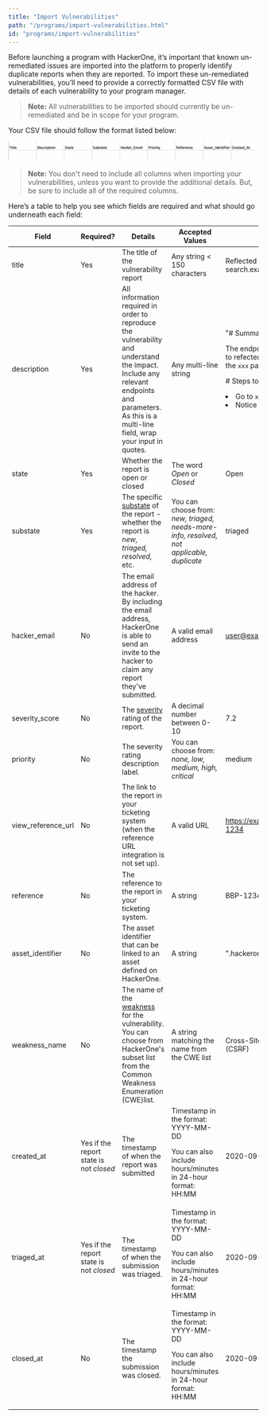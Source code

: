 ```yaml
---
title: "Import Vulnerabilities"
path: "/programs/import-vulnerabilities.html"
id: "programs/import-vulnerabilities"
---
```


Before launching a program with HackerOne, it’s important that known un-remediated issues are imported into the platform to properly identify duplicate reports when they are reported. To import these un-remediated vulnerabilities, you’ll need to provide a correctly formatted CSV file with details of each vulnerability to your program manager.

> **Note:** All vulnerabilities to be imported should currently be un-remediated and be in scope for your program.

Your CSV file should follow the format listed below:

![required fields importing file format](./images/import_template_required_fields.png)

> **Note:** You don't need to include all columns when importing your vulnerabilities, unless you want to provide the additional details. But, be sure to include all of the required columns.  

Here’s a table to help you see which fields are required and what should go underneath each field:

Field | Required? | Details | Accepted Values | Example
----------- | -------- | ------- | --------------- | --------
title | Yes | The title of the vulnerability report | Any string < 150 characters | Reflected XSS on q parameter at search.example.com
description | Yes | All information required in order to reproduce the vulnerability and understand the impact. Include any relevant endpoints and parameters. As this is a multi-line field, wrap your input in quotes. | Any multi-line string | "# Summary <p><p>The endpoint at `xxx` is vulnerable to refected cross-site scripting on the `xxx` parameter. <p><p> # Steps to reproduce <li>Go to `xxx.com`<li>Notice the alert"
state | Yes | Whether the report is open or closed | The word *Open* or *Closed* | Open  
substate | Yes | The specific [substate](report-states.html) of the report - whether the report is *new, triaged, resolved,* etc. | You can choose from: *new, triaged, needs-more-info, resolved, not applicable, duplicate* | triaged
hacker_email | No | The email address of the hacker. By including the email address, HackerOne is able to send an invite to the hacker to claim any report they've submitted. | A valid email address | user@example.com
severity_score | No | The [severity](severity.html) rating of the report. | A decimal number between 0-10 | 7.2
priority | No | The severity rating description label. | You can choose from: *none, low, medium, high, critical* | medium
view\_reference\_url | No | The link to the report in your ticketing system (when the reference URL integration is not set up). | A valid URL | https://example.jira.com/eng/BBP-1234
reference | No | The reference to the report in your ticketing system. | A string | BBP-1234
asset_identifier | No| The asset identifier that can be linked to an asset defined on HackerOne. | A string | ".hackerone.com"
weakness_name | No | The name of the [weakness](/hackers/weakness.html) for the vulnerability. You can choose from HackerOne's subset list from the Common Weakness Enumeration (CWE)list. | A string matching the name from the CWE list | Cross-Site Request Forgery (CSRF)
created_at | Yes if the report state is not *closed* | The timestamp of when the report was submitted | Timestamp in the format: YYYY-MM-DD <p><p>You can also include hours/minutes in 24-hour format: HH:MM | 2020-09-18
triaged_at | Yes if the report state is not *closed* | The timestamp of when the submission was triaged. | Timestamp in the format: YYYY-MM-DD <p><p>You can also include hours/minutes in 24-hour format: HH:MM | 2020-09-18
closed_at | No | The timestamp the submission was closed. | Timestamp in the format: YYYY-MM-DD <p><p>You can also include hours/minutes in 24-hour format: HH:MM | 2020-09-18
